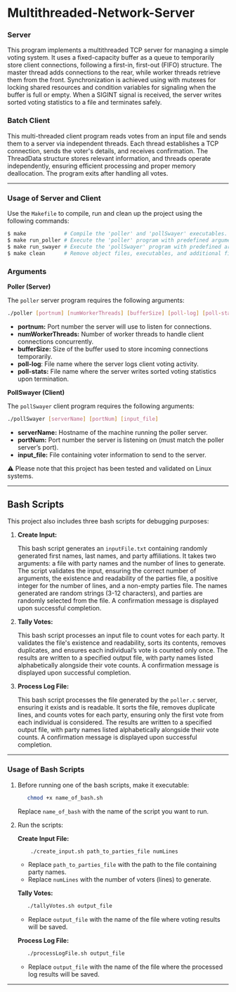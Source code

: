 # Multithreaded-Network-Server

### Server

This program implements a multithreaded TCP server for managing a simple voting system. It uses a fixed-capacity buffer as a queue to temporarily store client connections, following a first-in, first-out (FIFO) structure. The master thread adds connections to the rear, while worker threads retrieve them from the front. Synchronization is achieved using with mutexes for locking shared resources and condition variables for signaling when the buffer is full or empty. When a SIGINT signal is received, the server writes sorted voting statistics to a file and terminates safely.

### Batch Client

This multi-threaded client program reads votes from an input file and sends them to a server via independent threads. Each thread establishes a TCP connection, sends the voter's details, and receives confirmation. The ThreadData structure stores relevant information, and threads operate independently, ensuring efficient processing and proper memory deallocation. The program exits after handling all votes.

---

### Usage of Server and Client
Use the `Makefile` to compile, run and clean up the project using the following commands:

```bash
$ make            # Compile the 'poller' and 'pollSwayer' executables.
$ make run_poller # Execute the 'poller' program with predefined arguments.
$ make run_swayer # Execute the 'pollSwayer' program with predefined arguments.
$ make clean      # Remove object files, executables, and additional files from the directory.
```

### Arguments

**Poller (Server)** <br>

The `poller` server program requires the following arguments: 
```bash
./poller [portnum] [numWorkerThreads] [bufferSize] [poll-log] [poll-stats]
```
- **portnum:** Port number the server will use to listen for connections.
- **numWorkerThreads:** Number of worker threads to handle client connections concurrently.
- **bufferSize:** Size of the buffer used to store incoming connections temporarily.
- **poll-log**: File name where the server logs client voting activity.
- **poll-stats:** File name where the server writes sorted voting statistics upon termination. <br>

**PollSwayer (Client)** <br>

The `pollSwayer` client program requires the following arguments:
```bash
./pollSwayer [serverName] [portNum] [input_file]
```
- **serverName:** Hostname of the machine running the poller server.
- **portNum:** Port number the server is listening on (must match the poller server’s port).
- **input_file:** File containing voter information to send to the server.

⚠️ Please note that this project has been tested and validated on Linux systems.
_________________

## Bash Scripts

This project also includes three bash scripts for debugging purposes:

1. **Create Input:** <br>

   This bash script generates an `inputFile.txt` containing randomly generated first names, last names, and party affiliations. It takes two arguments: a file with party names and the number of lines to generate. The script validates the input, ensuring the correct number of arguments, the existence and readability of the parties file, a positive integer for the number of lines, and a non-empty parties file. The names generated are random strings (3-12 characters), and parties are randomly selected from the file. A confirmation message is displayed upon successful completion.

2. **Tally Votes:** <br>

   This bash script processes an input file to count votes for each party. It validates the file's existence and readability, sorts its contents, removes duplicates, and ensures each individual’s vote is counted only once. The results are written to a specified output file, with party names listed alphabetically alongside their vote counts. A confirmation message is displayed upon successful completion.

3. **Process Log File:** <br>

   This bash script processes the file generated by the `poller.c` server, ensuring it exists and is readable. It sorts the file, removes duplicate lines, and counts votes for each party, ensuring only the first vote from each individual is considered. The results are written to a specified output file, with party names listed alphabetically alongside their vote counts. A confirmation message is displayed upon successful completion.

---

### Usage of Bash Scripts

1. Before running one of the bash scripts, make it executable:
   ```bash
      chmod +x name_of_bash.sh
   ```
   Replace `name_of_bash` with the name of the script you want to run.
  
2. Run the scripts: <br>

   **Create Input File:**
   ```bash
       ./create_input.sh path_to_parties_file numLines
   ```
     - Replace `path_to_parties_file` with the path to the file containing party names.
     - Replace `numLines` with the number of voters (lines) to generate. <br>
     
   **Tally Votes:**
   ```bash
      ./tallyVotes.sh output_file
   ```
   - Replace `output_file` with the name of the file where voting results will be saved. <br>

   **Process Log File:**
   ```bash
      ./processLogFile.sh output_file
   ```
     - Replace `output_file` with the name of the file where the processed log results will be saved.

_________________
